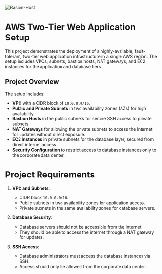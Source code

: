 ![Basion-Host](https://github.com/user-attachments/assets/a26e82ff-b62c-4034-a35b-ec9d0a8b084e)


# AWS Two-Tier Web Application Setup

This project demonstrates the deployment of a highly-available, fault-tolerant, two-tier web application infrastructure in a single AWS region. The setup includes VPCs, subnets, bastion hosts, NAT gateways, and EC2 instances for the application and database tiers.

## Project Overview

The setup includes:
- **VPC** with a CIDR block of `10.0.0.0/16`.
- **Public and Private Subnets** in two availability zones (AZs) for high availability.
- **Bastion Hosts** in the public subnets for secure SSH access to private subnets.
- **NAT Gateways** for allowing the private subnets to access the internet for updates without direct exposure.
- **EC2 Instances** in private subnets for the database layer, secured from direct internet access.
- **Security Configuration** to restrict access to database instances only to the corporate data center.


# Project Requirements

1. **VPC and Subnets**:
   - CIDR block `10.0.0.0/16`.
   - Public subnets in two availability zones for application access.
   - Private subnets in the same availability zones for database servers.

2. **Database Security**:
   - Database servers should not be accessible from the internet.
   - They should be able to access the internet through a NAT gateway for updates.

3. **SSH Access**:
   - Database administrators must access the database instances via SSH.
   - Access should only be allowed from the corporate data center.
